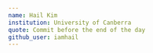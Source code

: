 ```yaml
---
name: Hail Kim
institution: University of Canberra
quote: Commit before the end of the day
github_user: iamhail
---
```

